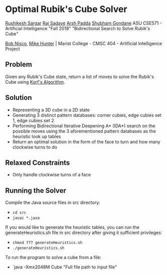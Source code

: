 Optimal Rubik's Cube Solver
==========

[Rushikesh Sargar](https://github.com/RishiSargar)
[Raj Sadaye](https://github.com/RjSadaye)
[Arsh Padda](https://github.com/ArshPadda)
[Shubham Gondane](https://github.com/ShubhamGondane)
ASU CSE571 - Artificial Intelligence "Fall 2018" "Bidirectional Search to Solve Rubik's Cube"


[Bob Nisco](https://github.com/BobNisco), [Mike Hunter](https://github.com/acer149) |
Marist College - CMSC 404 - Artificial Intelligence Project


Problem
-----------
Given any Rubik's Cube state, return a list of moves to solve the Rubik's Cube using [Korf's Algorithm](http://en.wikipedia.org/wiki/Optimal_solutions_for_Rubik%27s_Cube#Korf.27s_Algorithm).

Solution
-----------
- Representing a 3D cube in a 2D state
- Generating 3 distinct pattern databases: corner cubies, edge cubies set 1, edge cubies set 2
- Performing Bidirectional Iterative Deepening A* (IDA*) search on the possible moves using the 3 aforementioned pattern databases as the heuristic look up tables
- Return an optimal solution in the form of the face to turn and how many clockwise turns to do

Relaxed Constraints
---------------------------
- Only handle clockwise turns of a face

Running the Solver
------------------
Compile the Java source files in src directory:
- `cd src`
- `javac *.java`

If you would like to generate the heuristic tables, you can run the generateHeuristics.sh file in src directory after giving it sufficient privileges:
- `chmod 777 generateHeuristics.sh`
-	`./generateHeuristics.sh`

To run the program to solve a cube from a file:
- `java -Xmx2048M Cube "Full file path to input file"

